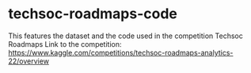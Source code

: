 # techsoc-roadmaps-code
This features the dataset and the code used in the competition Techsoc Roadmaps
Link to the competition: https://www.kaggle.com/competitions/techsoc-roadmaps-analytics-22/overview
